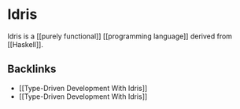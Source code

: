 # Idris

Idris is a [[purely functional]] [[programming language]] derived from [[Haskell]].


## Backlinks

-   [[Type-Driven Development With Idris]]
-   [[Type-Driven Development With Idris]]
